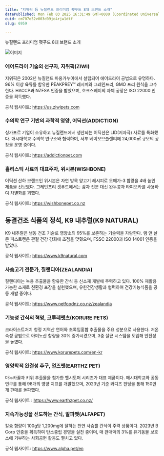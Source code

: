 ```yaml
---
title: "지위픽 등 뉴질랜드 프리미엄 펫푸드 8대 브랜드 소개"
datePublished: Mon Feb 03 2025 16:31:49 GMT+0000 (Coordinated Universal Time)
cuid: cm707o52v003d09jo4rjw1dtf
slug: 6959

---
```



뉴질랜드 프리미엄 펫푸드 8대 브랜드 소개

![이미지](https://cdn.hashnode.com/res/hashnode/image/upload/v1739261968187/24fbb6a6-3b0a-4fe9-8eb2-d06c93ebd2da.jpeg)

### 에어드라이 기술의 선구자, 지위픽(ZIWI)

지위픽은 2002년 뉴질랜드 마웅가누이에서 설립되어 에어드라이 공법으로 유명하다. 96% 이상 육류를 함유한 PEAKPREY™ 레시피와 그레인프리, GMO 프리 원칙을 고수한다. HACCP과 NZFSA 인증을 받았으며, 호크스베이의 자체 공장은 ISO 22000 인증을 획득했다.

공식 웹사이트: https://us.ziwipets.com

### 수의학 연구 기반의 과학적 영양, 어딕션(ADDICTION)

싱가포르 기업이 소유하고 뉴질랜드에서 생산되는 어딕션은 LID(저자극) 사료를 특화했다. 매시대학교 수의학 연구소와 협력하며, 서부 베이오브플렌티에 24,000㎡ 규모의 공장을 운영 중이다.

공식 웹사이트: https://addictionpet.com

### 홀리스틱 사료의 대표주자, 위시본(WISHBONE)

어딕션 산하 브랜드인 위시본은 자연 방목 양고기 레시피로 오메가-3 함량을 4배 높인 제품을 선보였다. 그레인프리 캣푸드에서는 감자 전분 대신 완두콩과 타피오카를 사용하여 차별화를 꾀했다.

공식 웹사이트: https://wishbonepet.co.nz

## 동결건조 식품의 정석, K9 내추럴(K9 NATURAL)

K9 내추럴은 냉동 건조 기술로 영양소의 95%를 보존하는 기술력을 자랑한다. 램 앤 살몬 피스트캔은 관절 건강 강화에 초점을 맞췄으며, FSSC 22000과 ISO 14001 인증을 받았다.

공식 웹사이트: https://www.k9natural.com

### 사슴고기 전문가, 질랜디아(ZEALANDIA)

질랜디아는 녹용 추출물을 함유한 간식 등 신소재 개발에 주력하고 있다. 100% 재활용 가능한 소재로 친환경 포장을 실현했으며, 유한건강생활과 협력하여 건강기능식품을 공동 개발 중이다.

공식 웹사이트: https://www.petfoodnz.co.nz/zealandia

### 기능성 간식의 혁명, 코루레펫츠(KORURE PETS)

크라이스트처치 청정 지역산 연어와 초록입홍합 추출물을 주요 성분으로 사용한다. 저온 숙성 공법으로 아미노산 함량을 30% 증가시켰으며, 3중 살균 시스템을 도입해 안전성을 높였다.

공식 웹사이트: https://www.korurepets.com/en-kr

### 영양학적 완결성 추구, 얼즈펫(EARTHZ PET)

마누카꿀과 키위 추출물을 첨가한 헬시토퍼 시리즈가 대표 제품이다. 매시대학교와 공동 연구를 통해 98개의 영양 지표를 개발했으며, 2023년 기준 와디즈 펀딩을 통해 150만 개 판매를 돌파했다.

공식 웹사이트 : https://www.earthzpet.co.nz/

### 지속가능성을 선도하는 간식, 알파펫(ALFAPET)

칼슘 함량이 100g당 1,200mg에 달하는 천연 사슴뿔 간식이 주력 상품이다. 2023년 B Corp 인증을 획득하여 탄소중립 경영을 실천 중이며, 매 판매액의 3%를 유기동물 보호소에 기부하는 사회공헌 활동도 펼치고 있다.

공식 웹사이트: https://www.alpha.pet/en